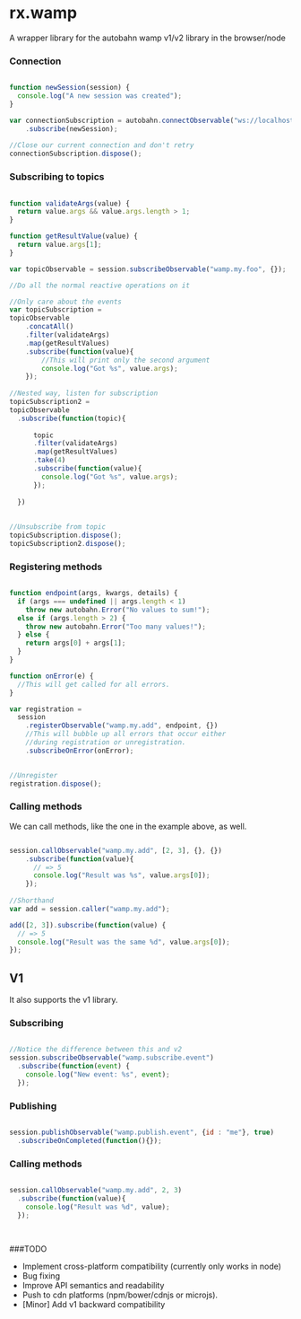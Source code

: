 rx.wamp
=======

A wrapper library for the autobahn wamp v1/v2 library in the browser/node


### Connection
```javascript

function newSession(session) {
  console.log("A new session was created");
}

var connectionSubscription = autobahn.connectObservable("ws://localhost:9000")
    .subscribe(newSession);
    
//Close our current connection and don't retry
connectionSubscription.dispose();


```


### Subscribing to topics
```javascript

function validateArgs(value) {
  return value.args && value.args.length > 1;
}

function getResultValue(value) {
  return value.args[1];
}

var topicObservable = session.subscribeObservable("wamp.my.foo", {});

//Do all the normal reactive operations on it

//Only care about the events
var topicSubscription = 
topicObservable
    .concatAll()
    .filter(validateArgs)
    .map(getResultValues)
    .subscribe(function(value){
        //This will print only the second argument
        console.log("Got %s", value.args);
    });
    
//Nested way, listen for subscription
topicSubscription2 = 
topicObservable
  .subscribe(function(topic){
      
      topic
      .filter(validateArgs)
      .map(getResultValues)
      .take(4)
      .subscribe(function(value){
        console.log("Got %s", value.args);
      });
      
  })
    
    
//Unsubscribe from topic
topicSubscription.dispose();
topicSubscription2.dispose();

```

### Registering methods
```javascript

function endpoint(args, kwargs, details) {
  if (args === undefined || args.length < 1)
    throw new autobahn.Error("No values to sum!");
  else if (args.length > 2) {
    throw new autobahn.Error("Too many values!");
  } else {
    return args[0] + args[1];
  }
}

function onError(e) {
  //This will get called for all errors.
}

var registration = 
  session
    .registerObservable("wamp.my.add", endpoint, {})
    //This will bubble up all errors that occur either
    //during registration or unregistration.
    .subscribeOnError(onError);
    

//Unregister
registration.dispose();

```



### Calling methods

We can call methods, like the one in the example above, as well.

```javascript

session.callObservable("wamp.my.add", [2, 3], {}, {})
    .subscribe(function(value){
      // => 5
      console.log("Result was %s", value.args[0]);
    });
    
//Shorthand
var add = session.caller("wamp.my.add");

add([2, 3]).subscribe(function(value) {
  // => 5
  console.log("Result was the same %d", value.args[0]);
});
```

## V1

It also supports the v1 library.


### Subscribing

```javascript

//Notice the difference between this and v2
session.subscribeObservable("wamp.subscribe.event")
  .subscribe(function(event) {
    console.log("New event: %s", event);
  });

```

### Publishing

```javascript

session.publishObservable("wamp.publish.event", {id : "me"}, true)
  .subscribeOnCompleted(function(){});

```

### Calling methods

```javascript

session.callObservable("wamp.my.add", 2, 3)
  .subscribe(function(value){
    console.log("Result was %d", value);
  });
  
  

```




###TODO

- Implement cross-platform compatibility (currently only works in node)
- Bug fixing
- Improve API semantics and readability
- Push to cdn platforms (npm/bower/cdnjs or microjs).
- [Minor] Add v1 backward compatibility



